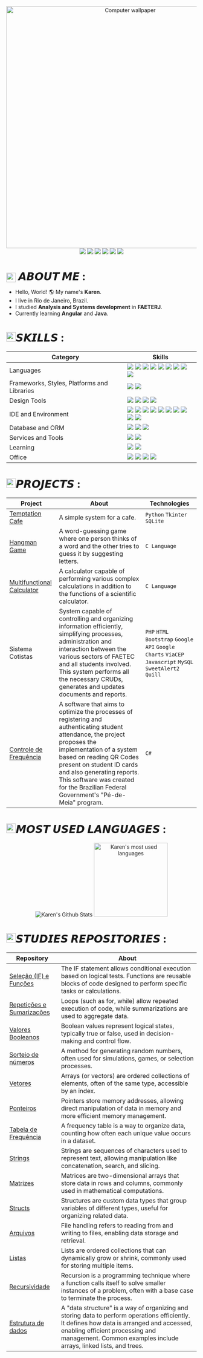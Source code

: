 <div align="center">
  <a href="https://br.pinterest.com/pin/4644405859576740/" target="_blank"><img width="640px" src="https://i.pinimg.com/originals/f9/57/6f/f9576fca9fc8ef79976a1d6327bbe9ae.gif" alt="Computer wallpaper" border="0"></a>
  <br>
  <a href="https://www.linkedin.com/in/KarenKnup/"><img src="https://img.shields.io/badge/linkedin-%230077B5.svg?style=for-the-badge&logo=linkedin&logoColor=white"></a>
  <a href="mailto:contato.karen.knup@gmail.com"><img src="https://img.shields.io/badge/Gmail-D14836?style=for-the-badge&logo=gmail&logoColor=white"></a>
  <a href="https://www.instagram.com/kahlimba/"><img src="https://img.shields.io/badge/Instagram-%23E4405F.svg?style=for-the-badge&logo=Instagram&logoColor=white"></a>
  <a href="https://replit.com/@KarenKnup"><img src="https://img.shields.io/badge/Replit-DD1200?style=for-the-badge&logo=Replit&logoColor=white"></a>
  <a href="https://discord.com/users/958404459241799701"><img src="https://img.shields.io/badge/Discord-%235865F2.svg?style=for-the-badge&logo=discord&logoColor=white"></a>
  <a href="https://steamcommunity.com/id/Kahlimba/"><img src="https://img.shields.io/badge/steam-%23000000.svg?style=for-the-badge&logo=steam&logoColor=white"></a>
  <h1 style="margin-bottom: 0;">  
  <div align="left"><img src="https://i.postimg.cc/bwK9WYzj/07-1.webp" width="25px" style="display:inline-block; vertical-align:middle;"> 𝘼𝘽𝙊𝙐𝙏 𝙈𝙀 :</div>
  </h1>
</div>

<!-- <a href="https://gitlab.com/rlinsdev" rel="nofollow"><img src="https://camo.githubusercontent.com/17581e3e5b3bf01f7bdbd9814308f06fb90a0dca860d4fce29531485278808b8/68747470733a2f2f696d672e736869656c64732e696f2f62616467652f4769744c61622d3333304636333f7374796c653d666f722d7468652d6261646765266c6f676f3d6769746c6162266c6f676f436f6c6f723d7768697465" data-canonical-src="https://img.shields.io/badge/GitLab-330F63?style=for-the-badge&amp;logo=gitlab&amp;logoColor=white" style="max-width: 100%;"></a> --> 
  - Hello, World! 🌎 My name's <strong>Karen</strong>.
  - I live in Rio de Janeiro, Brazil.
  - I studied <strong>Analysis and Systems development</strong> in <strong>FAETERJ</strong>.
  - Currently learning <strong>Angular</strong> and <strong>Java</strong>.

<h1><img src="https://i.postimg.cc/bwK9WYzj/07-1.webp" width="25px">𝙎𝙆𝙄𝙇𝙇𝙎 :</h1>

Category | Skills
---------------------------|-------
Languages | <a href="https://github.com/KarenKnup/Conceitos-Linguagem-C"><img src="https://img.shields.io/badge/C-00599C?style=for-the-badge&logo=c&logoColor=white"/></a> <a href="https://github.com/KarenKnup/HTML-CSS-Javascript"><img src="https://img.shields.io/badge/HTML5-E34F26?style=for-the-badge&logo=html5&logoColor=white" /></a> <a href="https://github.com/KarenKnup/HTML-CSS-Javascript"><img src="https://img.shields.io/badge/JavaScript-323330?style=for-the-badge&logo=javascript&logoColor=F7DF1E"/></a> <a href="https://github.com/KarenKnup/Java"><img src="https://img.shields.io/badge/java-%23ED8B00.svg?style=for-the-badge&logo=openjdk&logoColor=white"/></a> <img src="https://img.shields.io/badge/php-%23777BB4.svg?style=for-the-badge&logo=php&logoColor=white"/> <a href="https://github.com/KarenKnup/Ruby"><img src="https://img.shields.io/badge/ruby-%23CC342D.svg?style=for-the-badge&logo=ruby&logoColor=white"/></a> <a href="https://github.com/KarenKnup/Python"><img src="https://img.shields.io/badge/python-3670A0?style=for-the-badge&logo=python&logoColor=ffdd54"/></a> <a href="https://github.com/KarenKnup/Markdown"><img src="https://img.shields.io/badge/markdown-%23000000.svg?style=for-the-badge&logo=markdown&logoColor=white"/></a> <a href="https://github.com/KarenKnup/C-SHARP"><img src="https://img.shields.io/badge/c%23-%23239120.svg?style=for-the-badge&logo=csharp&logoColor=white"/></a>
Frameworks, Styles, Platforms and Libraries | <a href="https://github.com/KarenKnup/HTML-CSS-Javascript"><img src="https://img.shields.io/badge/css3-%231572B6.svg?style=for-the-badge&logo=css3&logoColor=white"/></a> <img src="https://img.shields.io/badge/bootstrap-%238511FA.svg?style=for-the-badge&logo=bootstrap&logoColor=white"/>
Design Tools | <img src="https://img.shields.io/badge/figma-%23F24E1E.svg?style=for-the-badge&logo=figma&logoColor=white"/> <img src="https://img.shields.io/badge/adobe%20photoshop-%2331A8FF.svg?style=for-the-badge&logo=adobe%20photoshop&logoColor=white"/> <img src="https://img.shields.io/badge/Canva-%2300C4CC.svg?style=for-the-badge&logo=Canva&logoColor=white"/> <img src="https://img.shields.io/badge/Gimp-657D8B?style=for-the-badge&logo=gimp&logoColor=FFFFFF"/>
IDE and Environment | <img src="https://img.shields.io/badge/Eclipse-FE7A16.svg?style=for-the-badge&logo=Eclipse&logoColor=white"/> <img src="https://img.shields.io/badge/Visual%20Studio%20Code-0078d7.svg?style=for-the-badge&logo=visual-studio-code&logoColor=white"/> <img src="https://img.shields.io/badge/Visual%20Studio-5C2D91.svg?style=for-the-badge&logo=visual-studio&logoColor=white"/> <img src="https://img.shields.io/badge/IntelliJIDEA-000000.svg?style=for-the-badge&logo=intellij-idea&logoColor=white"/> <img src="https://img.shields.io/badge/Notepad++-90E59A.svg?style=for-the-badge&logo=notepad%2b%2b&logoColor=black"/> <img src="https://img.shields.io/badge/Replit-DD1200?style=for-the-badge&logo=Replit&logoColor=white"/> <img src="https://img.shields.io/badge/phpstorm-143?style=for-the-badge&logo=phpstorm&logoColor=black&color=black&labelColor=darkorchid"/> <img src="https://img.shields.io/badge/pycharm-143?style=for-the-badge&logo=pycharm&logoColor=black&color=black&labelColor=green"/> <img src="https://img.shields.io/badge/webstorm-143?style=for-the-badge&logo=webstorm&logoColor=white&color=black"/> <img src="https://img.shields.io/badge/CLion-black?style=for-the-badge&logo=clion&logoColor=white"/>
Database and ORM | <img src="https://img.shields.io/badge/mysql-4479A1.svg?style=for-the-badge&logo=mysql&logoColor=white"/> <img src="https://img.shields.io/badge/sqlite-%2307405e.svg?style=for-the-badge&logo=sqlite&logoColor=white"/> <img src="https://img.shields.io/badge/Microsoft%20SQL%20Server-CC2927?style=for-the-badge&logo=microsoft%20sql%20server&logoColor=white"/>
Services and Tools | <img src="https://img.shields.io/badge/github-%23121011.svg?style=for-the-badge&logo=github&logoColor=white"/> <img src="https://img.shields.io/badge/git-%23F05033.svg?style=for-the-badge&logo=git&logoColor=white"/> 
Learning | <img src="https://img.shields.io/badge/Udemy-A435F0?style=for-the-badge&logo=Udemy&logoColor=white"/> <img src="https://img.shields.io/badge/KhanAcademy-%2314BF96.svg?style=for-the-badge&logo=KhanAcademy&logoColor=white"/>
Office | <img src="https://img.shields.io/badge/Microsoft_Word-2B579A?style=for-the-badge&logo=microsoft-word&logoColor=white"/> <img src="https://img.shields.io/badge/Microsoft_PowerPoint-B7472A?style=for-the-badge&logo=microsoft-powerpoint&logoColor=white"/> <img src="https://img.shields.io/badge/Microsoft_Excel-217346?style=for-the-badge&logo=microsoft-excel&logoColor=white"/> <img src="https://img.shields.io/badge/Microsoft_Office-D83B01?style=for-the-badge&logo=microsoft-office&logoColor=white"/>

<h1><img src="https://i.postimg.cc/bwK9WYzj/07-1.webp" width="25px">𝙋𝙍𝙊𝙅𝙀𝘾𝙏𝙎 :</h1>

Project | About | Technologies
--------|-------|--------
<a href="https://github.com/KarenKnup/Temptation-Cafe">Temptation Cafe</a> | A simple system for a cafe.  | `Python` `Tkinter` `SQLite`
<a href="https://github.com/KarenKnup/Hangman-Game">Hangman Game</a> | A word-guessing game where one person thinks of a word and the other tries to guess it by suggesting letters. | `C Language`
<a href="https://github.com/KarenKnup/Multifunctional-Calculator">Multifunctional Calculator</a> | A calculator capable of performing various complex calculations in addition to the functions of a scientific calculator. | `C Language`
Sistema Cotistas| System capable of controlling and organizing information efficiently, simplifying processes, administration and interaction between the various sectors of FAETEC and all students involved. This system performs all the necessary CRUDs, generates and updates documents and reports. | `PHP` `HTML` `Bootstrap` `Google API` `Google Charts` `ViaCEP` `Javascript` `MySQL` `SweetAlert2` `Quill`
<a href="https://www.linkedin.com/posts/karenknup_oii-rede-gostaria-de-compartilhar-activity-7232573538660999169-tgIc?utm_source=share&utm_medium=member_desktop&rcm=ACoAAEK_-T0BWaE0_TxX5sDYeeZVInk7p91gbFs">Controle de Frequência</a> | A software that aims to optimize the processes of registering and authenticating student attendance, the project proposes the implementation of a system based on reading QR Codes present on student ID cards and also generating reports. This software was created for the Brazilian Federal Government's "Pé-de-Meia" program. | `C#`

<h1><img src="https://i.postimg.cc/bwK9WYzj/07-1.webp" width="25px">𝙈𝙊𝙎𝙏 𝙐𝙎𝙀𝘿 𝙇𝘼𝙉𝙂𝙐𝘼𝙂𝙀𝙎 :</h1>

<div align="center">
  <img src="https://github-readme-stats.vercel.app/api?username=KarenKnup&show_icons=true&theme=tokyonight" alt="Karen's Github Stats">
  <img height="195px" src="https://github-readme-stats.vercel.app/api/top-langs/?username=KarenKnup&layout=compact&langs_count=7&theme=tokyonight" alt="Karen's most used languages">
</div>

<h1><img src="https://i.postimg.cc/bwK9WYzj/07-1.webp" width="25px">𝙎𝙏𝙐𝘿𝙄𝙀𝙎 𝙍𝙀𝙋𝙊𝙎𝙄𝙏𝙊𝙍𝙄𝙀𝙎 :</h1>

Repository | About
---------------------------|-------
<a href="https://github.com/KarenKnup/Selecao-If-e-Funcao">Seleção (IF) e Funções</a> | The IF statement allows conditional execution based on logical tests. Functions are reusable blocks of code designed to perform specific tasks or calculations.
<a href="https://github.com/KarenKnup/Repeticoes-e-Sumarizacoes">Repetições e Sumarizações</a> | Loops (such as for, while) allow repeated execution of code, while summarizations are used to aggregate data.
<a href="https://github.com/KarenKnup/Valores-Booleanos">Valores Booleanos</a> | Boolean values represent logical states, typically true or false, used in decision-making and control flow.
<a href="https://github.com/KarenKnup/Sorteio-de-nums">Sorteio de números</a> | A method for generating random numbers, often used for simulations, games, or selection processes.
<a href="https://github.com/KarenKnup/Vetores">Vetores</a> | Arrays (or vectors) are ordered collections of elements, often of the same type, accessible by an index.
<a href="https://github.com/KarenKnup/Ponteiros">Ponteiros</a> | Pointers store memory addresses, allowing direct manipulation of data in memory and more efficient memory management.
<a href="https://github.com/KarenKnup/Tabela-de-Frequencia">Tabela de Frequência</a> | A frequency table is a way to organize data, counting how often each unique value occurs in a dataset.
<a href="https://github.com/KarenKnup/Strings">Strings</a> | Strings are sequences of characters used to represent text, allowing manipulation like concatenation, search, and slicing.
<a href="https://github.com/KarenKnup/Matrizes">Matrizes</a> | Matrices are two-dimensional arrays that store data in rows and columns, commonly used in mathematical computations.
<a href="https://github.com/KarenKnup/Structs">Structs</a> | Structures are custom data types that group variables of different types, useful for organizing related data.
<a href="https://github.com/KarenKnup/Arquivos">Arquivos</a> | File handling refers to reading from and writing to files, enabling data storage and retrieval.
<a href="https://github.com/KarenKnup/Listas">Listas</a> | Lists are ordered collections that can dynamically grow or shrink, commonly used for storing multiple items.
<a href="https://github.com/KarenKnup/Recursividade">Recursividade</a> | Recursion is a programming technique where a function calls itself to solve smaller instances of a problem, often with a base case to terminate the process.
<a href="https://github.com/KarenKnup/Estrutura-de-Dados">Estrutura de dados</a> | A "data structure" is a way of organizing and storing data to perform operations efficiently. It defines how data is arranged and accessed, enabling efficient processing and management. Common examples include arrays, linked lists, and trees.




